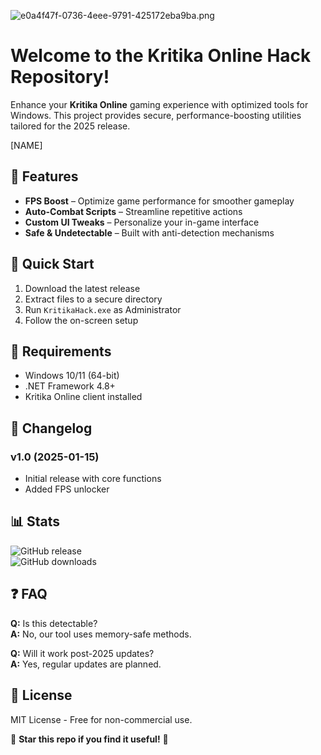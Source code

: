 ![e0a4f47f-0736-4eee-9791-425172eba9ba.png](https://i.postimg.cc/05LM1bYD/e0a4f47f-0736-4eee-9791-425172eba9ba.png)

# Welcome to the Kritika Online Hack Repository!  

Enhance your **Kritika Online** gaming experience with optimized tools for Windows. This project provides secure, performance-boosting utilities tailored for the 2025 release.  

[NAME]  

## 📌 Features  
- **FPS Boost** – Optimize game performance for smoother gameplay  
- **Auto-Combat Scripts** – Streamline repetitive actions  
- **Custom UI Tweaks** – Personalize your in-game interface  
- **Safe & Undetectable** – Built with anti-detection mechanisms  

## 🚀 Quick Start  
1. Download the latest release  
2. Extract files to a secure directory  
3. Run `KritikaHack.exe` as Administrator  
4. Follow the on-screen setup  

## 🔧 Requirements  
- Windows 10/11 (64-bit)  
- .NET Framework 4.8+  
- Kritika Online client installed  

## 📜 Changelog  
### v1.0 (2025-01-15)  
- Initial release with core functions  
- Added FPS unlocker  

## 📊 Stats  
![GitHub release](https://img.shields.io/github/release/example/KritikaOnlineHack.svg?style=flat)  
![GitHub downloads](https://img.shields.io/github/downloads/example/KritikaOnlineHack/total.svg)  

## ❓ FAQ  
**Q:** Is this detectable?  
**A:** No, our tool uses memory-safe methods.  

**Q:** Will it work post-2025 updates?  
**A:** Yes, regular updates are planned.  

## 📜 License  
MIT License - Free for non-commercial use.  

🌟 **Star this repo if you find it useful!** 🌟